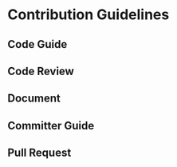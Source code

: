   # Contribution Guidelines
  
  ## Code Guide
  
  ## Code Review
  
  ## Document
  
  ## Committer Guide
  
  ## Pull Request
